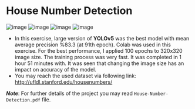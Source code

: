 # House Number Detection
![image](https://user-images.githubusercontent.com/54710793/195338432-dcc685bb-3c94-4731-8d87-a8480e5d78c5.png) ![image](https://user-images.githubusercontent.com/54710793/195338561-d065354c-3084-4aa9-98fc-42910ae85fc0.png) ![image](https://user-images.githubusercontent.com/54710793/195338596-07cee727-deb2-4ea8-a603-a39cadf51e33.png) ![image](https://user-images.githubusercontent.com/54710793/195338622-ac01c92c-f823-439a-b0b5-1909127f906a.png)

- In this exercise, large version of **YOLOv5** was the best model with mean average precision %83.3 (at 91th epoch). Colab was used in this exercise. For the best performance, I applied 100 epochs to 320x320 image size. The training process was very fast. It was completed in 1 hour 51 minutes with. It was seen that changing the image size has an impact on accuracy of the model.
- You may reach the used dataset via following link: http://ufldl.stanford.edu/housenumbers/

***Note***: For further details of the project you may read `House-Number-Detection.pdf` file.
